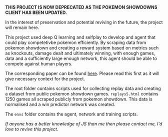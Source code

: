 **THIS PROJECT IS NOW DEPRECATED AS THE POKEMON SHOWDOWNS CLIENT HAS BEEN UPDATED.**

In the interest of preservation and potential reviving in the future, the project will remain here.

This project used deep Q learning and selfplay to develop and agent that could play competetivbe pokemon efficiently. By scraping data from pokemon showdown and creating a reward system based on metrics such as knockouts, damage dealt and ultimately winning, with enough games, data and a sufficiently large enough network, this agent should be able to compete against human players.

The corresponding paper can be found [here](https://github.com/Tayyab-H/Pokemon-Showdown-AI/blob/master/Deep%20Q%20Learning%20for%20Pokemon%20Showdown.pdf).  Please read this first as it will give necessary context for the project.

The root folder contains scripts used for collecting replay data and creating a dataset from public pokemon showdown games. ```replays5.html``` contains 1250 games all scraped publicly from pokemon showdown. This data is normalised and a win predictor network was created.

The ```envs``` folder contains the agent, network and training scripts. 


*If anyone has a better knowledge of JS than me then please contact me, I'd love to revive this project.*
